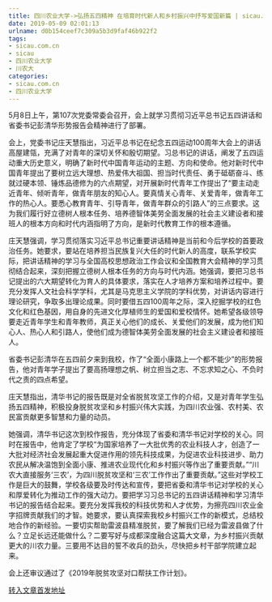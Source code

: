 ```yaml
---
title: 四川农业大学->弘扬五四精神 在培育时代新人和乡村振兴中抒写爱国新篇 | sicau.com.cn
date: 2019-05-09 02:01:13
urlname: d0b154ceef7c309a5b3d9faf46b922f2
tags: 
- sicau.com.cn
- sicau
- 四川农业大学
- 川农大
categories:
- sicau.com.cn
- 四川农业大学
---
```



5月8日上午，第107次党委常委会召开，会上就学习贯彻习近平总书记五四讲话和省委书记彭清华形势报告会精神进行了部署。

会上，党委书记庄天慧指出，习近平总书记在纪念五四运动100周年大会上的讲话高屋建瓴，充满了对青年的深切关怀和殷切期望。习总书记的讲话，阐发了五四运动重大历史意义，明确了新时代中国青年运动的主题、方向和使命。他对新时代中国青年提出了要树立远大理想、热爱伟大祖国、担当时代责任、勇于砥砺奋斗、练就过硬本领、锤炼品德修为的六点期望，对开展新时代青年工作提出了“要主动走近青年、倾听青年，做青年朋友的知心人。要真情关心青年、关爱青年，做青年工作的热心人。要悉心教育青年、引导青年，做青年群众的引路人”的三点要求。这为我们履行好立德树人根本任务、培养德智体美劳全面发展的社会主义建设者和接班人的根本方向和时代内涵指明了方向，是新时代教育工作的根本遵循。

庄天慧强调，学习贯彻落实习近平总书记重要讲话精神是当前和今后学校的首要政治任务。她要求，要站在培养担当民族复兴大任的时代新人的高度，联系学校实际，把讲话精神的学习与全国高校思想政治工作会议和全国教育大会精神的学习贯彻结合起来，深刻把握立德树人根本任务的方向与时代内涵。她强调，要把习总书记提出的六大期望转化为育人的具体要求，落实在人才培养方案和培养过程中。要充分发挥人文社会科学学科，尤其是马克思主义学院的学科优势，对讲话内容进行理论研究，争取多出理论成果。同时要借五四100周年之际，深入挖掘学校的红色文化和红色基因，用自身的先进文化厚植师生的爱国和爱校情怀。她希望各级领导要走近青年学生和青年教师，真正关心他们的成长、关爱他们的发展，成为他们知心人、热心人和引路人，使他们成为德智体美劳全面发展的社会主义建设者和接班人。

省委书记彭清华在五四前夕来到我校，作了“全面小康路上一个都不能少”的形势报告，他对青年学子提出了要高扬理想之帆、树立担当之志、不忘求知之心、不负时代之责的四点希望。

庄天慧指出，清华书记的报告既是对全省脱贫攻坚工作的介绍，又是对青年学生弘扬五四精神，积极投身脱贫攻坚和乡村振兴伟大实践，为四川农业强、农村美、农民富贡献更多智慧和力量的动员。

她强调，清华书记这次到校作报告，充分体现了省委和清华书记对学校的关心。同时在报告中，他肯定了学校“为国家培养了一大批优秀的农业科技人才，创造了一大批对经济社会发展起重大促进作用的领先科技成果，为促进农业科技进步、助力农民从解决温饱到全面小康、推进农业现代化和乡村振兴等作出了重要贡献。”“川农大直接服务‘三农’，为四川脱贫攻坚和‘三农’工作作出了重要贡献。”这些对学校工作是巨大的鼓舞，学校各级要及时传达和宣传，要把省委和清华书记对学校的关心和厚爱转化为推动工作的强大动力。要把学习习总书记的五四讲话精神和学习清华书记的报告结合起来。要充分发挥我校的科技优势和人才优势，为擦亮四川农业金字招牌贡献我们的才智。她要求，要认真探索我校乡村振兴工作的新模式，总结校地合作的新经验。一要切实帮助雷波县精准脱贫，要了解我们已经为雷波县做了什么？立足长远还能做什么？二要写好与成都深度融合这篇大文章，为乡村振兴贡献更大的川农力量。三要用不达目的誓不收兵的劲头，尽快把乡村干部学院建立起来。

会上还审议通过了《2019年脱贫攻坚对口帮扶工作计划》。





[转入文章首发地址](https://news.sicau.edu.cn/info/1135/51075.htm)